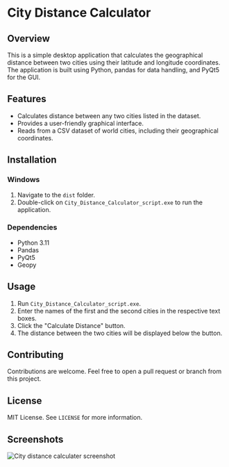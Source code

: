 # City Distance Calculator

## Overview
This is a simple desktop application that calculates the geographical distance between two cities using their latitude and longitude coordinates. The application is built using Python, pandas for data handling, and PyQt5 for the GUI.

## Features
- Calculates distance between any two cities listed in the dataset.
- Provides a user-friendly graphical interface.
- Reads from a CSV dataset of world cities, including their geographical coordinates.

## Installation

### Windows

1. Navigate to the `dist` folder.
2. Double-click on `City_Distance_Calculator_script.exe` to run the application.

### Dependencies
- Python 3.11
- Pandas
- PyQt5
- Geopy

## Usage

1. Run `City_Distance_Calculator_script.exe`.
2. Enter the names of the first and the second cities in the respective text boxes.
3. Click the "Calculate Distance" button.
4. The distance between the two cities will be displayed below the button.

## Contributing

Contributions are welcome. Feel free to open a pull request or branch from this project.

## License

MIT License. See `LICENSE` for more information.

## Screenshots
![City distance calculater screenshot]([https://github.com/EmmettDemirhan/City_Distance/assets/100542582/6d28e380-2c9d-4b07-8d81-aa50d27f2bcd](https://github.com/EmmettDemirhan/City_Distance_Calculator/blob/main/City%20distance%20calculater%20screenshot.png)https://github.com/EmmettDemirhan/City_Distance_Calculator/blob/main/City%20distance%20calculater%20screenshot.png)


